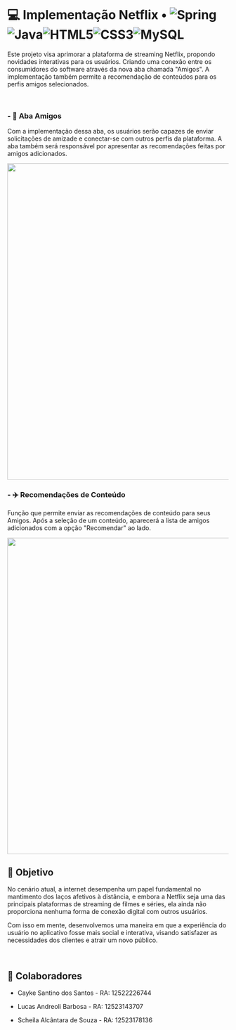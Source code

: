 # 💻 Implementação Netflix • ![Spring](https://img.shields.io/badge/spring-%236DB33F.svg?style=for-the-badge&logo=spring&logoColor=white)![Java](https://img.shields.io/badge/java-%23ED8B00.svg?style=for-the-badge&logo=openjdk&logoColor=white)![HTML5](https://img.shields.io/badge/html5-%23E34F26.svg?style=for-the-badge&logo=html5&logoColor=white)![CSS3](https://img.shields.io/badge/css3-%231572B6.svg?style=for-the-badge&logo=css3&logoColor=white)![MySQL](https://img.shields.io/badge/mysql-4479A1.svg?style=for-the-badge&logo=mysql&logoColor=white)

Este projeto visa aprimorar a plataforma de streaming Netflix, propondo novidades interativas para os usuários. Criando uma conexão entre os consumidores do software através da nova aba chamada "Amigos". A implementação também permite a recomendação de conteúdos para os perfis amigos selecionados.

<br>

### - 🤝 Aba Amigos
Com a implementação dessa aba, os usuários serão capazes de enviar solicitações de amizade e conectar-se com outros perfis da plataforma. A aba também será responsável por apresentar as recomendações feitas por amigos adicionados.

<img src="https://github.com/user-attachments/assets/7bf05b5a-7e5e-4741-a876-833a86ebdf23" width="720px">

<br>

### - ✈️ Recomendações de Conteúdo
Função que permite enviar as recomendações de conteúdo para seus Amigos. Após a seleção de um conteúdo, aparecerá a lista de amigos adicionados com a opção "Recomendar" ao lado.

<img src="https://github.com/user-attachments/assets/cb5c3040-8d6e-4147-9640-0e21b6b521bc" width="720px">

<br>

## 🎯 Objetivo
No cenário atual, a internet desempenha um papel fundamental no mantimento dos laços afetivos à distância, e embora a Netflix seja uma das principais plataformas de streaming de filmes e séries, ela ainda não proporciona nenhuma forma de conexão digital com outros usuários.

Com isso em mente, desenvolvemos uma maneira em que a experiência do usuário no aplicativo fosse mais social e interativa, visando satisfazer as necessidades dos clientes e atrair um novo público.

<br>

## 💪 Colaboradores
- Cayke Santino dos Santos - RA: 12522226744

- Lucas Andreoli Barbosa - RA: 12523143707

- Scheila Alcântara de Souza - RA: 12523178136
